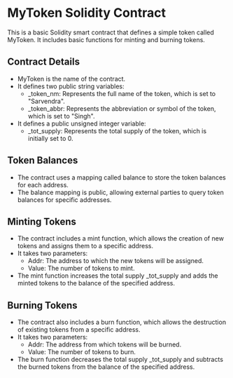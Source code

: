 # MyToken Solidity Contract

This is a basic Solidity smart contract that defines a simple token called MyToken. It includes basic functions for minting and burning tokens.


## Contract Details

- MyToken is the name of the contract.
- It defines two public string variables:
  - _token_nm: Represents the full name of the token, which is set to "Sarvendra".
  - _token_abbr: Represents the abbreviation or symbol of the token, which is set to "Singh".
- It defines a public unsigned integer variable:
  - _tot_supply: Represents the total supply of the token, which is initially set to 0.

## Token Balances

- The contract uses a mapping called balance to store the token balances for each address.
- The balance mapping is public, allowing external parties to query token balances for specific addresses.

## Minting Tokens

- The contract includes a mint function, which allows the creation of new tokens and assigns them to a specific address.
- It takes two parameters:
  - Addr: The address to which the new tokens will be assigned.
  - Value: The number of tokens to mint.
- The mint function increases the total supply _tot_supply and adds the minted tokens to the balance of the specified address.

## Burning Tokens

- The contract also includes a burn function, which allows the destruction of existing tokens from a specific address.
- It takes two parameters:
  - Addr: The address from which tokens will be burned.
  - Value: The number of tokens to burn.
- The burn function decreases the total supply _tot_supply and subtracts the burned tokens from the balance of the specified address.

